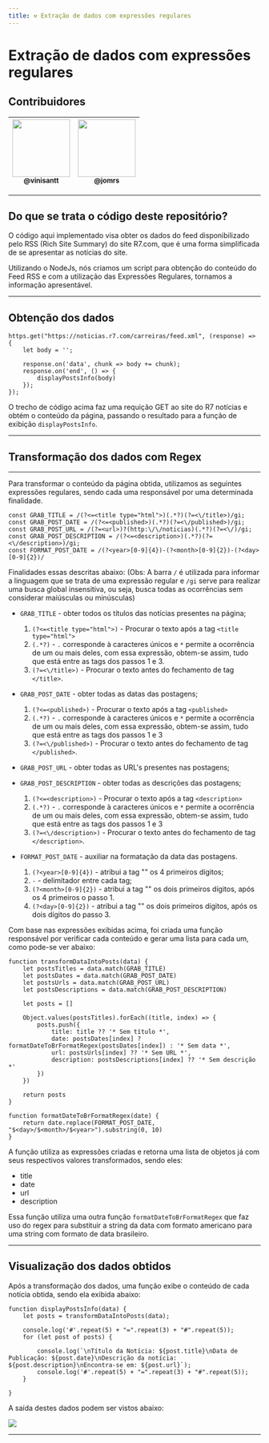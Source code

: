 ```yaml
---
title: ⚒️ Extração de dados com expressões regulares
---
```


# Extração de dados com expressões regulares

## Contribuidores

| [<img src="https://avatars0.githubusercontent.com/u/24749522?s=400&u=b51b1b15d99cf90269cea31d92823e3ff192a41d&v=4" width=115><br><sub>@vinisantt</sub>](https://github.com/vinisantt) | [<img src="https://avatars.githubusercontent.com/u/47464761?v=4" width=115><br><sub>@jomrs</sub>](https://github.com/jomrs) |
| :---: | :---: |

---

## Do que se trata o código deste repositório?

O código aqui implementado visa obter os dados do feed disponibilizado pelo RSS (Rich Site Summary) do site R7.com, que é uma forma simplificada de se apresentar as notícias do site. 

Utilizando o NodeJs, nós criamos um script para obtenção do conteúdo do Feed RSS e com a utilização das Expressões Regulares, tornamos a informação apresentável. 

---

## Obtenção dos dados

``` javascript=
https.get("https://noticias.r7.com/carreiras/feed.xml", (response) => {
    let body = '';

    response.on('data', chunk => body += chunk);
    response.on('end', () => {
        displayPostsInfo(body)
    });
}); 
```

O trecho de código acima faz uma requição GET ao site do R7 notícias e obtém o conteúdo da página, passando o resultado para a função de exibição `displayPostsInfo`.

---

## Transformação dos dados com Regex

---
Para transformar o conteúdo da página obtida, utilizamos as seguintes expressões regulares, sendo cada uma responsável por uma determinada finalidade.
``` javascript=
const GRAB_TITLE = /(?<=<title type="html">)(.*?)(?=<\/title>)/gi;
const GRAB_POST_DATE = /(?<=<published>)(.*?)(?=<\/published>)/gi;
const GRAB_POST_URL = /(?=<url>)?(http:\/\/noticias)(.*?)(?=<\/)/gi;
const GRAB_POST_DESCRIPTION = /(?<=<description>)(.*?)(?=<\/description>)/gi;
const FORMAT_POST_DATE = /(?<year>[0-9]{4})-(?<month>[0-9]{2})-(?<day>[0-9]{2})/
```
Finalidades essas descritas abaixo:
(Obs: A barra `/` é utilizada para informar a linguagem que se trata de uma expressão regular e `/gi` serve para realizar uma busca global insensitiva, ou seja, busca todas as ocorrências sem considerar maiúsculas ou minúsculas)
- `GRAB_TITLE` - obter todos os títulos das notícias presentes na página;

    1. `(?<=<title type="html">)` - Procurar o texto após a tag `<title type="html">`
    2. `(.*?)` - `.` corresponde à caracteres únicos e `*` permite a ocorrência de um ou mais deles, com essa expressão, obtem-se assim, tudo que está entre as tags dos passos 1 e 3.
    3. `(?=<\/title>)` - Procurar o texto antes do fechamento de tag `</title>`.

- `GRAB_POST_DATE` - obter todas as datas das postagens;

    1. `(?<=<published>)` - Procurar o texto após a tag `<published>`
    2. `(.*?)` - `.` corresponde à caracteres únicos e `*` permite a ocorrência de um ou mais deles, com essa expressão, obtem-se assim, tudo que está entre as tags dos passos 1 e 3
    3. `(?=<\/published>)` - Procurar o texto antes do fechamento de tag `</published>`.

- `GRAB_POST_URL` - obter todas as URL's presentes nas postagens;



- `GRAB_POST_DESCRIPTION` - obter todas as descrições das postagens;

    1. `(?<=<description>)` - Procurar o texto após a tag `<description>`
    2. `(.*?)` - `.` corresponde à caracteres únicos e `*` permite a ocorrência de um ou mais deles, com essa expressão, obtem-se assim, tudo que está entre as tags dos passos 1 e 3
    3. `(?=<\/description>)` - Procurar o texto antes do fechamento de tag `</description>`.

- `FORMAT_POST_DATE` - auxiliar na formatação da data das postagens.

    1. `(?<year>[0-9]{4})` - atribui a tag "<year>" os 4 primeiros dígitos;
    2. `-` - delimitador entre cada tag;
    3. `(?<month>[0-9]{2})` - atribui a tag "<month>" os dois primeiros dígitos, após os 4 primeiros o passo 1.
    4. `(?<day>[0-9]{2})` - atribui a tag "<day>" os dois primeiros dígitos, após os dois dígitos do passo 3.

Com base nas expressões exibidas acima, foi criada uma função responsável por verificar cada conteúdo e gerar uma lista para cada um, como pode-se ver abaixo:

``` javascript=
function transformDataIntoPosts(data) {
    let postsTitles = data.match(GRAB_TITLE)
    let postsDates = data.match(GRAB_POST_DATE)
    let postsUrls = data.match(GRAB_POST_URL)
    let postsDescriptions = data.match(GRAB_POST_DESCRIPTION)

    let posts = []

    Object.values(postsTitles).forEach((title, index) => {
        posts.push({
            title: title ?? '* Sem título *',
            date: postsDates[index] ? formatDateToBrFormatRegex(postsDates[index]) : '* Sem data *',
            url: postsUrls[index] ?? '* Sem URL *',
            description: postsDescriptions[index] ?? '* Sem descrição *'
        })
    })

    return posts
}
    
function formatDateToBrFormatRegex(date) {
    return date.replace(FORMAT_POST_DATE, "$<day>/$<month>/$<year>").substring(0, 10)
}
```

A função utiliza as expressões criadas e retorna uma lista de objetos já com seus respectivos valores transformados, sendo eles:
- title
- date
- url
- description

Essa função utiliza uma outra função `formatDateToBrFormatRegex` que faz uso do regex para substituir a string da data com formato americano para uma string com formato de data brasileiro.

---


## Visualização dos dados obtidos

Após a transformação dos dados, uma função exibe o conteúdo de cada notícia obtida, sendo ela exibida abaixo:
    
```javascript=
function displayPostsInfo(data) {
    let posts = transformDataIntoPosts(data);

    console.log('#'.repeat(5) + "=".repeat(3) + "#".repeat(5));
    for (let post of posts) {

        console.log(`\nTítulo da Notícia: ${post.title}\nData de Publicação: ${post.date}\nDescrição da notícia: ${post.description}\nEncontra-se em: ${post.url}`);
        console.log('#'.repeat(5) + "=".repeat(3) + "#".repeat(5));
    }

}    
```
    
A saída destes dados podem ser vistos abaixo:

![](https://i.imgur.com/bPzx635.png)

---

